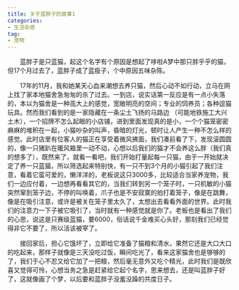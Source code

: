 ```yaml
---
title: 关于蓝胖子的故事1
categories:
- 生活杂感
tag:
- 宠物
---
```

&emsp;&emsp;蓝胖子是只蓝猫，起这个名字有个原因是想起了哆啦A梦中那只胖乎乎的猫，但17个月过去了，蓝胖子成了蓝瘦子，个中原因五味杂陈。

&emsp;&emsp;17年的11月，我和她某天心血来潮想去养只猫，然后心动不如行动，立马在网上找了家本地猫舍急匆匆的杀了过去。一到店，说实话第一反应是有一点小失落的，本以为猫舍是一种高大上的感觉，宽敞明亮的空间；专业的饲养员；各种逗猫玩具。然而我们看到的是一家隐藏在一条尘土飞扬的马路边
（可能地铁施工大兴土木），一个招牌不怎么起眼的小店铺，进到里面发现真的是小，一个个猫笼密密麻麻的堆积在一起，小猫吵杂的叫声，昏暗的灯光，顿时让人产生一种不怎么样的感觉。此时店里有位客人的猫正在享受着微风拂面，我们凑前看了下，发现滚圆圆的，像一只猪趴在暖风箱里一动不动，心想以后我们的猫才不会养这么胖（我们真的想多了），既然来了，就看一看吧，我们开始打量起每一只猫，由于一开始就决定了养一只蓝猫，所以筛选起来特别快，有一只不到3个月的小猫引起了我们注意，看着它蛮可爱的，懒洋洋的，老板说这只3000多，比较适合当家养宠物，我们一边应付着，一边想再看看其它的，当我们转到另一个笼子时，一只机敏的小猫突然窜到笼子边，不停的叫唤着，爪子也是不安寂寞的拍打着笼子，像是在跳舞，像是在吸引注意，或许是被关在笼子里太久了，太想出去看看外面的世界。此时我们的注意力一下子被它吸引了，当时就有一种感觉就是你了。老板也是看出了我们的心思，说这是只赛级蓝猫，要6000，俗话说千金难买心头好，那刻我们已经觉得非它不要了，所以活该被宰了。

&emsp;&emsp;接回家后，担心它饿坏了，立即给它准备了猫粮和清水，果然它还是大口大口的吃起来，那样子就像是三天没吃过饭，瞬间吃光了，看来这家猫舍也是够够的了，我们于心不忍又给它加了一把粮，然后毫无意外又吃个精光，此时我们是既欣喜又觉得可怜，心想当务之急是赶紧给它起个名字，思来想去，还是叫蓝胖子好了，这就像画了个梦，以后要和蓝胖子没羞没躁的共度日子。

